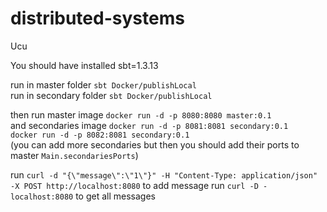 # distributed-systems
Ucu

You should have installed sbt=1.3.13

run in master folder ```sbt Docker/publishLocal``` \
run in secondary folder ```sbt Docker/publishLocal```

then run master image ```docker run -d -p 8080:8080 master:0.1``` \
and secondaries image ```docker run -d -p 8081:8081 secondary:0.1``` \
```docker run -d -p 8082:8081 secondary:0.1``` \
(you can add more secondaries but then you should add their ports to master ```Main.secondariesPorts```)

run ```curl -d "{\"message\":\"1\"}" -H "Content-Type: application/json" -X POST http://localhost:8080``` to add message
run ```curl -D - localhost:8080```  to get all messages
